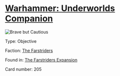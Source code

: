 # [Warhammer: Underworlds Companion](https://guidokessels.github.io/wh-underworlds)

  

![Brave but Cautious](https://warhammerunderworlds.com/wp-content/uploads/sites/6/2018/03/205_ENG.png)



Type: Objective

Faction: [The Farstriders](https://guidokessels.github.io/wh-underworlds/factions/the-farstriders)

Found in: [The Farstriders Expansion](https://guidokessels.github.io/wh-underworlds/locations/the-farstriders-expansion)

Card number: 205
